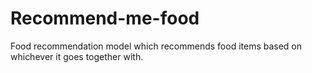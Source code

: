# Recommend-me-food
Food recommendation model which recommends food items based on whichever it goes together with.
